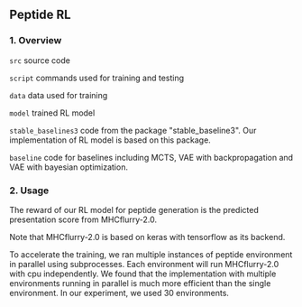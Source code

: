 ## Peptide RL

### 1. Overview

<code>src</code>  source code

<code>script</code> commands used for training and testing

<code>data</code> data used for training

<code>model</code> trained RL model

<code>stable_baselines3</code>  code from the package "stable_baseline3". Our implementation of RL model is based on this package.

<code>baseline</code> code for baselines including MCTS, VAE with backpropagation and VAE with bayesian optimization.



### 2. Usage

The reward of our RL model for peptide generation is the predicted presentation score from MHCflurry-2.0.

Note that MHCflurry-2.0 is based on keras with tensorflow as its backend.

To accelerate the training, we ran multiple instances of peptide environment in parallel using subprocesses. Each environment will run MHCflurry-2.0 with cpu independently. We found that the implementation with multiple environments running in parallel is much more efficient than the single environment. In our experiment, we used 30 environments.


